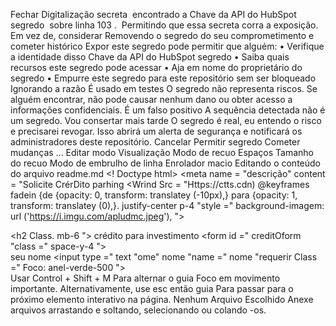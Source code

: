 Fechar
Digitalização secreta
 encontrado a 
Chave da API do HubSpot
 segredo
 sobre
linha 
103
. 
Permitindo que essa secreta corra a exposição. Em vez de, 
considerar
Removendo o segredo do seu comprometimento e cometer histórico
Expor este segredo pode permitir que alguém:
• 
Verifique a identidade disso 
Chave da API do HubSpot
 segredo
• 
Saiba quais recursos este segredo pode acessar
• 
Aja em nome do proprietário do segredo
• 
Empurre este segredo para este repositório sem ser bloqueado
Ignorando a razão
É usado em testes
O segredo não representa riscos. Se alguém encontrar, não pode causar nenhum dano ou obter acesso a informações confidenciais.
É um falso positivo
A sequência detectada não é um segredo.
Vou consertar mais tarde
O segredo é real, eu entendo o risco e precisarei revogar. Isso abrirá um alerta de segurança e notificará os administradores deste repositório.
Cancelar
Permitir segredo
Cometer mudanças ...
Editar modo
Visualização
Modo de recuo
Espaços
Tamanho do recuo
Modo de embrulho de linha
Enrolador macio
Editando o conteúdo do arquivo readme.md
<! Doctype html> <html lang = "pt-br"> <head> <meta charset = "utf-8"> <meta name = "viewport" content = "largura = largura do dispositivo, scale inicial = 1.0"> <meta name = "descrição" content = "Solicite CrérDito parhing <meta name = "Keywords" Content = "Crédito, Investimento, Financiamento, Consórcio, Parcelamento"> <meta name = "Author" Content = "Seu nome Ou empresa"> <title> Crédito para Investimento </Title> <Wrind Src = "Https://ctts.cdn) @keyframes fadein {de {opacity: 0, transform: translatey (-10px),} para {opacity: 1, transform: translatey (0),}. justify-center p-4 "style =" background-imagem: url ('https://i.imgu.com/apludmc.jpeg'), "> <div class =" bg-white bg-opacity-90 p-6 rount-lg shadow-l-l-w-md w-fade-fade-in "> <h2 Class. mb-6 "> crédito para investimento </h2> <form id =" creditOform "class =" space-y-4 "> <div> <gravador class =" bloco text-700 font-semibold "> seu nome </relabel> <input type =" text "ome" nome "name =" nome "requerir Class =" Foco: anel-verde-500 "> </div> <div> 
Usar 
Control + Shift + M
 Para alternar o 
guia
 Foco em movimento importante. Alternativamente, use 
esc
 então 
guia
 Para passar para o próximo elemento interativo na página.
Nenhum Arquivo Escolhido
Anexe arquivos arrastando e soltando, selecionando ou colando -os.

